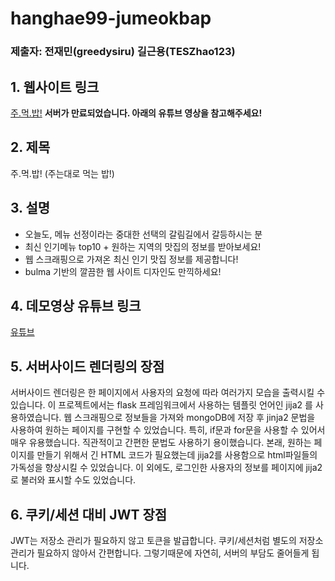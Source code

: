 # hanghae99-jumeokbap

### 제출자: 전재민(greedysiru) 길근용(TESZhao123)

## 1. 웹사이트 링크

[주.먹.밥!](http://jumeokbap.site/)
**서버가 만료되었습니다. 아래의 유튜브 영상을 참고해주세요!**

## 2. 제목

주.먹.밥! (주는대로 먹는 밥!)



## 3. 설명

* 오늘도, 메뉴 선정이라는 중대한 선택의 갈림길에서 갈등하시는 분
* 최신 인기메뉴 top10 + 원하는 지역의 맛집의 정보를 받아보세요!
* 웹 스크래핑으로 가져온 최신 인기 맛집 정보를 제공합니다!
* bulma 기반의 깔끔한 웹 사이트 디자인도 만끽하세요!



## 4. 데모영상 유튜브 링크

[유튜브](https://www.youtube.com/watch?v=4ZrYW0CPipQ&feature=youtu.be)



## 5. 서버사이드 렌더링의 장점

서버사이드 렌더링은 한 페이지에서 사용자의 요청에 따라 여러가지 모습을 출력시킬 수 있습니다. 이 프로젝트에서는 flask 프레임워크에서 사용하는 템플릿 언어인 jija2 를 사용하였습니다. 웹  스크래핑으로 정보들을 가져와 mongoDB에 저장 후 jinja2 문법을 사용하여 원하는 페이지를 구현할 수 있었습니다. 특히, if문과 for문을 사용할 수 있어서 매우 유용했습니다. 직관적이고 간편한 문법도 사용하기 용이했습니다. 본래, 원하는 페이지를 만들기 위해서 긴 HTML 코드가 필요했는데 jija2를 사용함으로 html파일들의 가독성을 향상시킬 수 있었습니다. 이 외에도, 로그인한 사용자의 정보를 페이지에 jija2로 불러와 표시할 수도 있었습니다.

## 6. 쿠키/세션 대비 JWT 장점

JWT는 저장소 관리가 필요하지 않고 토큰을 발급합니다. 쿠키/세션처럼 별도의 저장소 관리가 필요하지 않아서 간편합니다. 그렇기때문에 자연히, 서버의 부담도 줄어들게 됩니다. 
